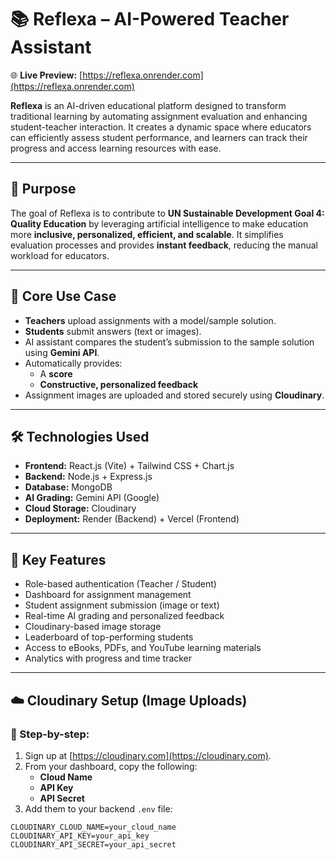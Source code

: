 # 📚 Reflexa – AI-Powered Teacher Assistant

🌐 **Live Preview:** [https://reflexa.onrender.com](https://reflexa.onrender.com)

**Reflexa** is an AI-driven educational platform designed to transform traditional learning by automating assignment evaluation and enhancing student-teacher interaction. It creates a dynamic space where educators can efficiently assess student performance, and learners can track their progress and access learning resources with ease.

---

## 🚀 Purpose

The goal of Reflexa is to contribute to **UN Sustainable Development Goal 4: Quality Education** by leveraging artificial intelligence to make education more **inclusive, personalized, efficient, and scalable**. It simplifies evaluation processes and provides **instant feedback**, reducing the manual workload for educators.

---

## 🧠 Core Use Case

- **Teachers** upload assignments with a model/sample solution.
- **Students** submit answers (text or images).
- AI assistant compares the student’s submission to the sample solution using **Gemini API**.
- Automatically provides:
  - A **score**
  - **Constructive, personalized feedback**
- Assignment images are uploaded and stored securely using **Cloudinary**.

---

## 🛠️ Technologies Used

- **Frontend:** React.js (Vite) + Tailwind CSS + Chart.js
- **Backend:** Node.js + Express.js
- **Database:** MongoDB
- **AI Grading:** Gemini API (Google)
- **Cloud Storage:** Cloudinary
- **Deployment:** Render (Backend) + Vercel (Frontend)

---

## 📁 Key Features

- Role-based authentication (Teacher / Student)
- Dashboard for assignment management
- Student assignment submission (image or text)
- Real-time AI grading and personalized feedback
- Cloudinary-based image storage
- Leaderboard of top-performing students
- Access to eBooks, PDFs, and YouTube learning materials
- Analytics with progress and time tracker

---

## ☁️ Cloudinary Setup (Image Uploads)

### 🔧 Step-by-step:

1. Sign up at [https://cloudinary.com](https://cloudinary.com).
2. From your dashboard, copy the following:
   - **Cloud Name**
   - **API Key**
   - **API Secret**
3. Add them to your backend `.env` file:

```env
CLOUDINARY_CLOUD_NAME=your_cloud_name
CLOUDINARY_API_KEY=your_api_key
CLOUDINARY_API_SECRET=your_api_secret

